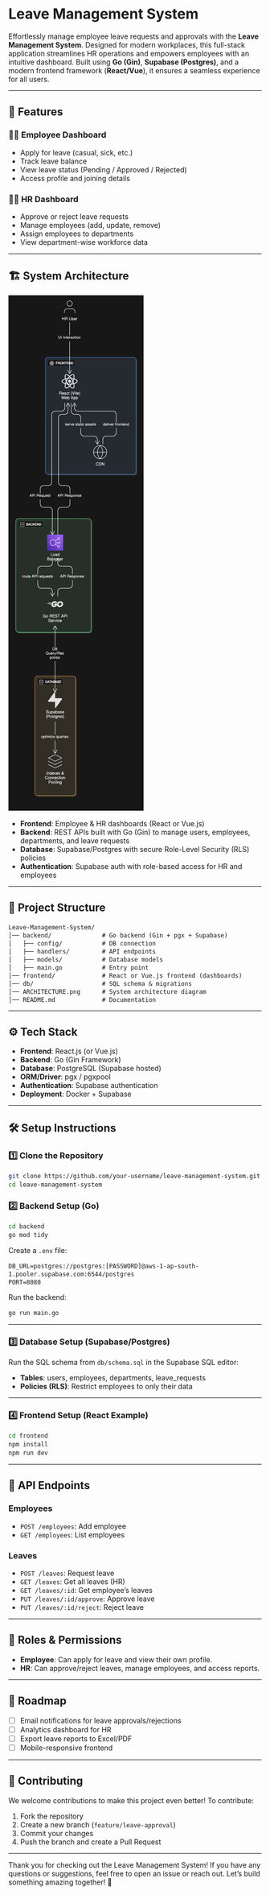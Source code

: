 # Leave Management System

Effortlessly manage employee leave requests and approvals with the **Leave Management System**. Designed for modern workplaces, this full-stack application streamlines HR operations and empowers employees with an intuitive dashboard. Built using **Go (Gin)**, **Supabase (Postgres)**, and a modern frontend framework (**React/Vue**), it ensures a seamless experience for all users.

---

## 📌 Features

### 👨‍💼 Employee Dashboard

- Apply for leave (casual, sick, etc.)
- Track leave balance
- View leave status (Pending / Approved / Rejected)
- Access profile and joining details

### 🧑‍💻 HR Dashboard

- Approve or reject leave requests
- Manage employees (add, update, remove)
- Assign employees to departments
- View department-wise workforce data

---

## 🏗️ System Architecture

![Architecture](ARCHITECTURE.png)

- **Frontend**: Employee & HR dashboards (React or Vue.js)
- **Backend**: REST APIs built with Go (Gin) to manage users, employees, departments, and leave requests
- **Database**: Supabase/Postgres with secure Role-Level Security (RLS) policies
- **Authentication**: Supabase auth with role-based access for HR and employees

---

## 📂 Project Structure

```
Leave-Management-System/
│── backend/              # Go backend (Gin + pgx + Supabase)
│   ├── config/           # DB connection
│   ├── handlers/         # API endpoints
│   ├── models/           # Database models
│   ├── main.go           # Entry point
│── frontend/             # React or Vue.js frontend (dashboards)
│── db/                   # SQL schema & migrations
│── ARCHITECTURE.png      # System architecture diagram
│── README.md             # Documentation
```

---

## ⚙️ Tech Stack

- **Frontend**: React.js (or Vue.js)
- **Backend**: Go (Gin Framework)
- **Database**: PostgreSQL (Supabase hosted)
- **ORM/Driver**: pgx / pgxpool
- **Authentication**: Supabase authentication
- **Deployment**: Docker + Supabase

---

## 🛠️ Setup Instructions

### 1️⃣ Clone the Repository

```bash
git clone https://github.com/your-username/leave-management-system.git
cd leave-management-system
```

### 2️⃣ Backend Setup (Go)

```bash
cd backend
go mod tidy
```

Create a `.env` file:

```env
DB_URL=postgres://postgres:[PASSWORD]@aws-1-ap-south-1.pooler.supabase.com:6544/postgres
PORT=8080
```

Run the backend:

```bash
go run main.go
```

---

### 3️⃣ Database Setup (Supabase/Postgres)

Run the SQL schema from `db/schema.sql` in the Supabase SQL editor:

- **Tables**: users, employees, departments, leave_requests
- **Policies (RLS)**: Restrict employees to only their data

---

### 4️⃣ Frontend Setup (React Example)

```bash
cd frontend
npm install
npm run dev
```

---

## 📡 API Endpoints

### Employees

- `POST /employees`: Add employee
- `GET /employees`: List employees

### Leaves

- `POST /leaves`: Request leave
- `GET /leaves`: Get all leaves (HR)
- `GET /leaves/:id`: Get employee’s leaves
- `PUT /leaves/:id/approve`: Approve leave
- `PUT /leaves/:id/reject`: Reject leave

---

## 🔐 Roles & Permissions

- **Employee**: Can apply for leave and view their own profile.
- **HR**: Can approve/reject leaves, manage employees, and access reports.

---

## 🚀 Roadmap

- [ ] Email notifications for leave approvals/rejections
- [ ] Analytics dashboard for HR
- [ ] Export leave reports to Excel/PDF
- [ ] Mobile-responsive frontend

---

## 🤝 Contributing

We welcome contributions to make this project even better! To contribute:

1. Fork the repository
2. Create a new branch (`feature/leave-approval`)
3. Commit your changes
4. Push the branch and create a Pull Request

---

Thank you for checking out the Leave Management System! If you have any questions or suggestions, feel free to open an issue or reach out. Let’s build something amazing together! 🚀
